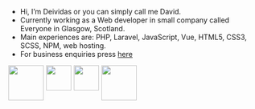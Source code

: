 - Hi, I’m Deividas or you can simply call me David.
- Currently working as a Web developer in small company called Everyone in Glasgow, Scotland.
- Main experiences are: PHP, Laravel, JavaScript, Vue, HTML5, CSS3, SCSS, NPM, web hosting.
- For business enquiries press <a href="mailto:deividas@dkarunos.com">here</a>

<div style="display:flex;gap:5px">
  <img style="width:70px" src="https://upload.wikimedia.org/wikipedia/commons/thumb/2/27/PHP-logo.svg/1422px-PHP-logo.svg.png">
  <img style="width:50px" src="https://upload.wikimedia.org/wikipedia/commons/6/6a/JavaScript-logo.png" >
  <img style="width:50px" src="https://upload.wikimedia.org/wikipedia/commons/thumb/9/98/WordPress_blue_logo.svg/2048px-WordPress_blue_logo.svg.png" >
  <img style="width:70px" src="https://1000logos.net/wp-content/uploads/2020/08/MySQL-Logo.png" >
  
</div>
<!---
D-Karunos/D-Karunos is a ✨ special ✨ repository because its `README.md` (this file) appears on your GitHub profile.
You can click the Preview link to take a look at your changes.
--->
